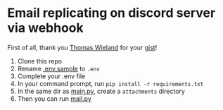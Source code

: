 # Email replicating on discord server via webhook

First of all, thank you [Thomas Wieland](https://github.com/thomaswieland) for your [gist](https://gist.github.com/thomaswieland/3cac92843896040b11c4635f7bf61cfb)!

1. Clone this repo
2. Rename [.env.sample](.env.sample) to `.env`
3. Complete your .env file
4. In your command prompt, run `pip install -r requirements.txt`
5. In the same dir as [main.py](main.py), create a `attachments` directory
6. Then you can run [mail.py](main.py)